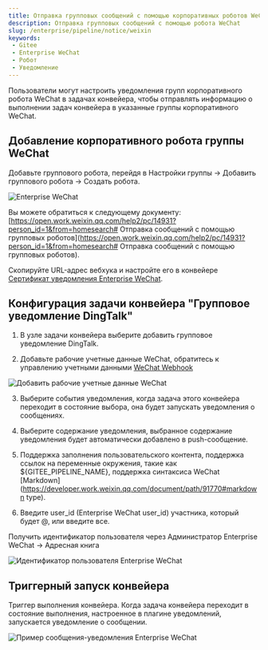 ```yaml
---
title: Отправка групповых сообщений с помощью корпоративных роботов WeChat
description: Отправка групповых сообщений с помощью робота WeChat
slug: /enterprise/pipeline/notice/weixin
keywords:
 - Gitee
 - Enterprise WeChat
 - Робот
 - Уведомление
---
```


Пользователи могут настроить уведомления групп корпоративного робота WeChat в задачах конвейера, чтобы отправлять информацию о выполнении задач конвейера в указанные группы корпоративного WeChat.

## Добавление корпоративного робота группы WeChat

Добавьте группового робота, перейдя в Настройки группы -> Добавить группового робота -> Создать робота.

![Enterprise WeChat](./assets/enterprise-wechat-robot.png)

Вы можете обратиться к следующему документу: [https://open.work.weixin.qq.com/help2/pc/14931?person_id=1&from=homesearch# Отправка сообщений с помощью групповых роботов](https://open.work.weixin.qq.com/help2/pc/14931?person_id=1&from=homesearch# Отправка сообщений с помощью групповых роботов).

Скопируйте URL-адрес вебхука и настройте его в конвейере [Сертификат уведомления Enterprise WeChat](/enterprise/pipeline/enterprise-setup/certificate/introduce#im-通讯).

## Конфигурация задачи конвейера "Групповое уведомление DingTalk"

1. В узле задачи конвейера выберите добавить групповое уведомление DingTalk.

2. Добавьте рабочие учетные данные WeChat, обратитесь к управлению учетными данными [WeChat Webhook](/enterprise/pipeline/enterprise-setup/certificate/introduce#im-communication)

![Добавить рабочие учетные данные WeChat](./assets/add-wechat-work-credentials.png)

3. Выберите события уведомления, когда задача этого конвейера переходит в состояние выбора, она будет запускать уведомления о сообщениях.

4. Выберите содержание уведомления, выбранное содержание уведомления будет автоматически добавлено в push-сообщение.

5. Поддержка заполнения пользовательского контента, поддержка ссылок на переменные окружения, такие как ${GITEE_PIPELINE_NAME}, поддержка синтаксиса WeChat [Markdown](https://developer.work.weixin.qq.com/document/path/91770#markdown type).

6. Введите user_id (Enterprise WeChat user_id) участника, который будет @, или введите все.

Получить идентификатор пользователя через Администратор Enterprise WeChat -> Адресная книга

![Идентификатор пользователя Enterprise WeChat](./assets/Enterprise-WeChat-User-ID.png)

## Триггерный запуск конвейера

Триггер выполнения конвейера. Когда задача конвейера переходит в состояние выполнения, настроенное в плагине уведомлений, запускается уведомление о сообщении.

![Пример сообщения-уведомления Enterprise WeChat](./assets/Enterprise-WeChat-notification-message-example.png)